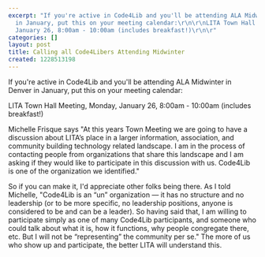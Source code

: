 ```yaml
---
excerpt: "If you're active in Code4Lib and you'll be attending ALA Midwinter in Denver
  in January, put this on your meeting calendar:\r\n\r\nLITA Town Hall Meeting, Monday,
  January 26, 8:00am - 10:00am (includes breakfast!)\r\n\r"
categories: []
layout: post
title: Calling all Code4Libers Attending Midwinter
created: 1228513198
---
```

If you're active in Code4Lib and you'll be attending ALA Midwinter in Denver in January, put this on your meeting calendar:

LITA Town Hall Meeting, Monday, January 26, 8:00am - 10:00am (includes breakfast!)

Michelle Frisque says "At this years Town Meeting we are going to have a discussion about LITA’s place in a larger information, association, and community building technology related landscape. I am in the process of contacting people from organizations that share this landscape and I am asking if they would like to participate in this discussion with us. Code4Lib is one of the organization we identified."

So if you can make it, I'd appreciate other folks being there. As I told Michelle, "Code4Lib is an “un” organization — it has no structure and no leadership (or to be more specific, no leadership positions, anyone is considered to be and can be a leader). So having said that, I am willing to participate simply as one of many Code4Lib participants, and someone who could talk about what it is, how it functions, why people congregate there, etc. But I will not be “representing” the community per se." The more of us who show up and participate, the better LITA will understand this.
